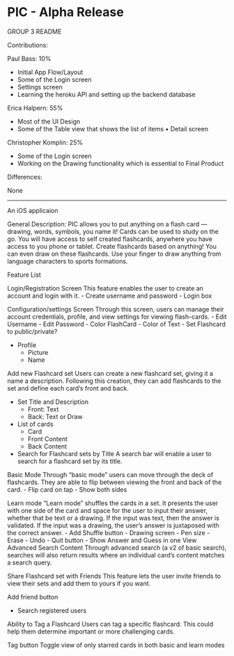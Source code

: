 # PIC - Alpha Release

GROUP 3 README
						
Contributions:
						
Paul Bass: 10%
- Initial App Flow/Layout
- Some of the Login screen
- Settings screen
- Learning the heroku API and setting up the backend database
						
Erica Halpern: 55%
- Most of the UI Design
- Some of the Table view that shows the list of items • Detail screen

						
Christopher Komplin: 25%
- Some of the Login screen
- Working on the Drawing functionality which is essential to Final Product
						
Differences:
						
None 

*****************************************************************************************************************************
An iOS applicaion 

General Description: 
  PIC allows you to put anything on a flash card — drawing, words, symbols, you name it! Cards can be used to study on the go. You will have access to self created flashcards, anywhere you have access to you phone or tablet. 
  Create flashcards based on anything! You can even draw on these flashcards. Use your finger to draw anything from language characters to sports formations. 

 Feature List

Login/Registration Screen
  This feature enables the user to create an account and login with it.
    - Create username and password
    - Login box

Configuration/settings Screen
  Through this screen, users can manage their account credentials, profile, and view settings for viewing flash-cards.
    - Edit Username
    - Edit Password
    - Color FlashCard
    - Color of Text
    - Set Flashcard to public/private?
  - Profile
    - Picture
    - Name

Add new Flashcard set
  Users can create a new flashcard set, giving it a name a description. Following this creation, they can add flashcards to the set and define each card’s front and back.
  - Set Title and Description
    - Front: Text
    - Back: Text or Draw 
  - List of cards
    - Card
    - Front Content
    - Back Content
  - Search for Flashcard sets by Title
    A search bar will enable a user to search for a flashcard set by its title.

Basic Mode
  Through “basic mode” users can move through the deck of flashcards. They are able to flip between viewing the front and back of the card.
    - Flip card on tap
    - Show both sides

Learn mode
  “Learn mode” shuffles the cards in a set. It presents the user with one side of the card and space for the user to input their answer, whether that be text or a drawing. If the input was text, then the answer is validated. If the input was a drawing, the user’s answer is juxtaposed with the correct answer.
      - Add Shuffle button
    - Drawing screen
      - Pen size
      - Erase
      - Undo
      - Quit button
      - Show Answer and Guess in one View
Advanced Search Content
  Through advanced search (a v2 of basic search), searches will also return results where an individual card’s content matches a search query.

Share Flashcard set with Friends
  This feature lets the user invite friends to view their sets and add them to yours if you want.

Add friend button
  - Search registered users

Ability to Tag a Flashcard
  Users can tag a specific flashcard. This could help them determine important or more challenging cards. 

Tag button
  Toggle view of only starred cards in both basic and learn modes

